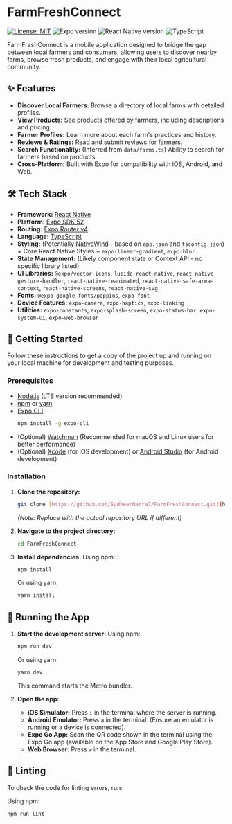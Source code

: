 # FarmFreshConnect

[![License: MIT](https://img.shields.io/badge/License-MIT-yellow.svg)](https://opensource.org/licenses/MIT)
![Expo version](https://img.shields.io/badge/expo-~52.0.33-blue)
![React Native version](https://img.shields.io/badge/react--native-0.76.6-blue)
![TypeScript](https://img.shields.io/badge/typescript-^5.3.3-blue)

FarmFreshConnect is a mobile application designed to bridge the gap between local farmers and consumers, allowing users to discover nearby farms, browse fresh products, and engage with their local agricultural community.

## ✨ Features

* **Discover Local Farmers:** Browse a directory of local farms with detailed profiles.
* **View Products:** See products offered by farmers, including descriptions and pricing.
* **Farmer Profiles:** Learn more about each farm's practices and history.
* **Reviews & Ratings:** Read and submit reviews for farmers.
* **Search Functionality:** (Inferred from `data/farms.ts`) Ability to search for farmers based on products.
* **Cross-Platform:** Built with Expo for compatibility with iOS, Android, and Web.

## 🛠️ Tech Stack

* **Framework:** [React Native](https://reactnative.dev/)
* **Platform:** [Expo SDK 52](https://expo.dev/)
* **Routing:** [Expo Router v4](https://docs.expo.dev/router/introduction/)
* **Language:** [TypeScript](https://www.typescriptlang.org/)
* **Styling:** (Potentially [NativeWind](https://www.nativewind.dev/) - based on `app.json` and `tsconfig.json`) + Core React Native Styles + `expo-linear-gradient`, `expo-blur`
* **State Management:** (Likely component state or Context API - no specific library listed)
* **UI Libraries:** `@expo/vector-icons`, `lucide-react-native`, `react-native-gesture-handler`, `react-native-reanimated`, `react-native-safe-area-context`, `react-native-screens`, `react-native-svg`
* **Fonts:** `@expo-google-fonts/poppins`, `expo-font`
* **Device Features:** `expo-camera`, `expo-haptics`, `expo-linking`
* **Utilities:** `expo-constants`, `expo-splash-screen`, `expo-status-bar`, `expo-system-ui`, `expo-web-browser`

## 🚀 Getting Started

Follow these instructions to get a copy of the project up and running on your local machine for development and testing purposes.

### Prerequisites

* [Node.js](https://nodejs.org/) (LTS version recommended)
* [npm](https://www.npmjs.com/) or [yarn](https://yarnpkg.com/)
* [Expo CLI](https://docs.expo.dev/get-started/installation/):
    ```bash
    npm install -g expo-cli
    ```
* (Optional) [Watchman](https://facebook.github.io/watchman/) (Recommended for macOS and Linux users for better performance)
* (Optional) [Xcode](https://developer.apple.com/xcode/) (for iOS development) or [Android Studio](https://developer.android.com/studio) (for Android development)

### Installation

1.  **Clone the repository:**
    ```bash
    git clone [https://github.com/SudheerNarra7/FarmFreshConnect.git](https://github.com/SudheerNarra7/FarmFreshConnect.git)
    ```
    *(Note: Replace with the actual repository URL if different)*

2.  **Navigate to the project directory:**
    ```bash
    cd FarmFreshConnect
    ```

3.  **Install dependencies:**
    Using npm:
    ```bash
    npm install
    ```
    Or using yarn:
    ```bash
    yarn install
    ```

## 🏃 Running the App

1.  **Start the development server:**
    Using npm:
    ```bash
    npm run dev
    ```
    Or using yarn:
    ```bash
    yarn dev
    ```
    This command starts the Metro bundler.

2.  **Open the app:**
    * **iOS Simulator:** Press `i` in the terminal where the server is running.
    * **Android Emulator:** Press `a` in the terminal. (Ensure an emulator is running or a device is connected).
    * **Expo Go App:** Scan the QR code shown in the terminal using the Expo Go app (available on the App Store and Google Play Store).
    * **Web Browser:** Press `w` in the terminal.

## 🧹 Linting

To check the code for linting errors, run:

Using npm:
```bash
npm run lint
